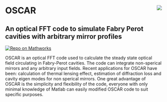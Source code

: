 # OSCAR <a href="https://de.mathworks.com/matlabcentral/fileexchange/20607-oscar"><img align="right" src="https://de.mathworks.com/responsive_image/165/120/0/0/0/cache/matlabcentral/mlc-downloads/downloads/e55b40f4-4a80-11e4-9553-005056977bd0/1558bbb9-3137-41a6-8028-6e1261d73326/images/screenshot.jpg"></a>

## An optical FFT code to simulate Fabry Perot cavities with arbitrary mirror profiles

[![Repo on Mathworks](https://img.shields.io/badge/OSCAR-Mathworks-blue)](https://de.mathworks.com/matlabcentral/fileexchange/20607-oscar)

OSCAR is an optical FFT code used to calculate the steady state optical field circulating in Fabry-Perot cavities. The code can integrate non-sperical mirrors and any arbitrary input fields. Recent applications for OSCAR have been: calculation of thermal lensing effect, estimation of diffraction loss and cavity eigen modes for non sperical mirrors. One great advantage of OSCAR is the simplicity and flexibility of the code, everyone with only minimal knowledge of Matlab can easily modified OSCAR code to suit specific purposes.
